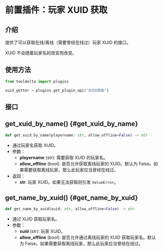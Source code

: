 # 前置插件：玩家 XUID 获取

## 介绍

提供了可以获取在线/离线（需要曾经在线过）玩家 XUID 的接口。

XUID 不会随着玩家名的改变而改变。

## 使用方法
```python
from tooldelta import plugins

xuid_getter = plugins.get_plugin_api("XUID获取")
```

## 接口

## get_xuid_by_name() {#get_xuid_by_name}
```python
def get_xuid_by_name(playername: str, allow_offline=False) -> str
```
- 通过玩家名获取 XUID。
- 参数：
    - **playername** (str): 需要获取 XUID 的玩家名。
    - **allow_offline** (bool): 是否允许获取离线玩家的 XUID。默认为 False。如果需要获取离线玩家，那么此玩家应当曾经在线过。
- 返回：
    - **str**: 玩家 XUID。如果无法获取则引发 `ValueError`。

## get_name_by_xuid() {#get_name_by_xuid}
```python
def get_name_by_xuid(xuid: str, allow_offline=False) -> str
```
- 通过 XUID 获取玩家名。
- 参数：
    - **xuid** (str): 玩家 XUID。
    - **allow_offline** (bool): 是否允许通过离线玩家的 XUID 获取玩家名。默认为 False。如果需要获取离线玩家，那么此玩家应当曾经在线过。

